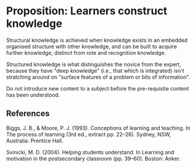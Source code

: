 # Proposition: Learners construct knowledge

Structural knowledge is achieved when knowledge exists in an embedded organised structure with other knowledge, and can be built to acquire further knowledge, distinct from rote and recognition knowledge.

Structured knowledge is what distinguishes the novice from the expert, because they have "deep knowledge" (i.e., that which is integrated) isn't stratching around on "surface features of a problem or bits of information".

Do not introduce new content to a subject before the pre-requisite content has been understood.

## References

Biggs, J. B., & Moore, P. J. (1993). Conceptions of learning and teaching. In The process of learning (3rd ed., extract pp. 22–26). Sydney, NSW, Australia: Prentice Hall.

Svinicki, M. D. (2004). Helping students understand. In Learning and motivation in the postsecondary classroom (pp. 39–60). Boston: Anker.




